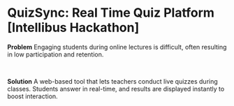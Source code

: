 # QuizSync: Real Time Quiz Platform [Intellibus Hackathon]

**Problem**
Engaging students during online lectures is difficult, often resulting in low participation and retention.

<br>

**Solution**
A web-based tool that lets teachers conduct live quizzes during classes. Students answer in real-time, and results are displayed instantly to boost interaction.
